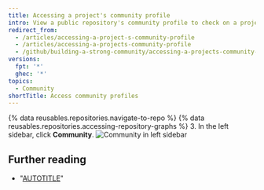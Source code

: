 ```yaml
---
title: Accessing a project's community profile
intro: View a public repository's community profile to check on a project's health and decide if you want to contribute.
redirect_from:
  - /articles/accessing-a-project-s-community-profile
  - /articles/accessing-a-projects-community-profile
  - /github/building-a-strong-community/accessing-a-projects-community-profile
versions:
  fpt: '*'
  ghec: '*'
topics:
  - Community
shortTitle: Access community profiles
---
```


{% data reusables.repositories.navigate-to-repo %}
{% data reusables.repositories.accessing-repository-graphs %}
3. In the left sidebar, click **Community**.
![Community in left sidebar](/assets/images/help/graphs/graphs-sidebar-community-tab.png)

## Further reading

- "[AUTOTITLE](/communities/setting-up-your-project-for-healthy-contributions/about-community-profiles-for-public-repositories)"
